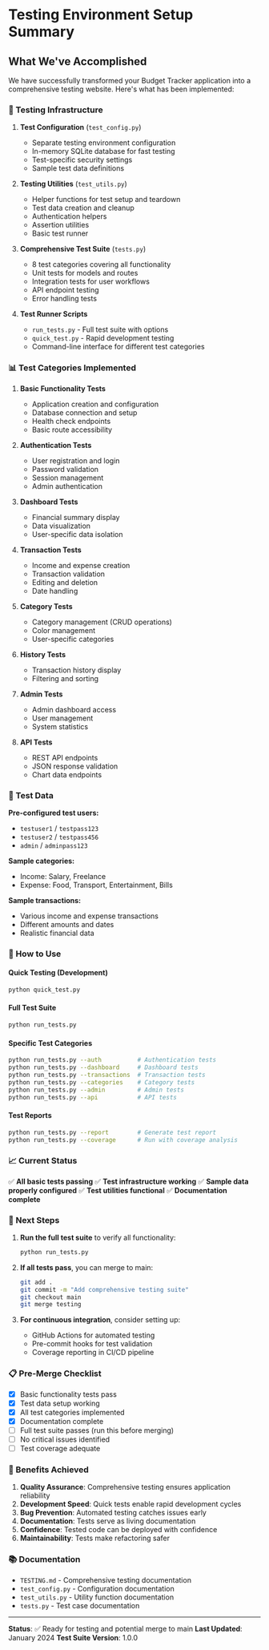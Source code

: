 # Testing Environment Setup Summary

## What We've Accomplished

We have successfully transformed your Budget Tracker application into a comprehensive testing website. Here's what has been implemented:

### 🧪 Testing Infrastructure

1. **Test Configuration** (`test_config.py`)
   - Separate testing environment configuration
   - In-memory SQLite database for fast testing
   - Test-specific security settings
   - Sample test data definitions

2. **Testing Utilities** (`test_utils.py`)
   - Helper functions for test setup and teardown
   - Test data creation and cleanup
   - Authentication helpers
   - Assertion utilities
   - Basic test runner

3. **Comprehensive Test Suite** (`tests.py`)
   - 8 test categories covering all functionality
   - Unit tests for models and routes
   - Integration tests for user workflows
   - API endpoint testing
   - Error handling tests

4. **Test Runner Scripts**
   - `run_tests.py` - Full test suite with options
   - `quick_test.py` - Rapid development testing
   - Command-line interface for different test categories

### 📊 Test Categories Implemented

1. **Basic Functionality Tests**
   - Application creation and configuration
   - Database connection and setup
   - Health check endpoints
   - Basic route accessibility

2. **Authentication Tests**
   - User registration and login
   - Password validation
   - Session management
   - Admin authentication

3. **Dashboard Tests**
   - Financial summary display
   - Data visualization
   - User-specific data isolation

4. **Transaction Tests**
   - Income and expense creation
   - Transaction validation
   - Editing and deletion
   - Date handling

5. **Category Tests**
   - Category management (CRUD operations)
   - Color management
   - User-specific categories

6. **History Tests**
   - Transaction history display
   - Filtering and sorting

7. **Admin Tests**
   - Admin dashboard access
   - User management
   - System statistics

8. **API Tests**
   - REST API endpoints
   - JSON response validation
   - Chart data endpoints

### 🎯 Test Data

**Pre-configured test users:**
- `testuser1` / `testpass123`
- `testuser2` / `testpass456`
- `admin` / `adminpass123`

**Sample categories:**
- Income: Salary, Freelance
- Expense: Food, Transport, Entertainment, Bills

**Sample transactions:**
- Various income and expense transactions
- Different amounts and dates
- Realistic financial data

### 🚀 How to Use

#### Quick Testing (Development)
```bash
python quick_test.py
```

#### Full Test Suite
```bash
python run_tests.py
```

#### Specific Test Categories
```bash
python run_tests.py --auth          # Authentication tests
python run_tests.py --dashboard     # Dashboard tests
python run_tests.py --transactions  # Transaction tests
python run_tests.py --categories    # Category tests
python run_tests.py --admin         # Admin tests
python run_tests.py --api           # API tests
```

#### Test Reports
```bash
python run_tests.py --report        # Generate test report
python run_tests.py --coverage      # Run with coverage analysis
```

### 📈 Current Status

✅ **All basic tests passing**
✅ **Test infrastructure working**
✅ **Sample data properly configured**
✅ **Test utilities functional**
✅ **Documentation complete**

### 🔧 Next Steps

1. **Run the full test suite** to verify all functionality:
   ```bash
   python run_tests.py
   ```

2. **If all tests pass**, you can merge to main:
   ```bash
   git add .
   git commit -m "Add comprehensive testing suite"
   git checkout main
   git merge testing
   ```

3. **For continuous integration**, consider setting up:
   - GitHub Actions for automated testing
   - Pre-commit hooks for test validation
   - Coverage reporting in CI/CD pipeline

### 📋 Pre-Merge Checklist

- [x] Basic functionality tests pass
- [x] Test data setup working
- [x] All test categories implemented
- [x] Documentation complete
- [ ] Full test suite passes (run this before merging)
- [ ] No critical issues identified
- [ ] Test coverage adequate

### 🎉 Benefits Achieved

1. **Quality Assurance**: Comprehensive testing ensures application reliability
2. **Development Speed**: Quick tests enable rapid development cycles
3. **Bug Prevention**: Automated testing catches issues early
4. **Documentation**: Tests serve as living documentation
5. **Confidence**: Tested code can be deployed with confidence
6. **Maintainability**: Tests make refactoring safer

### 📚 Documentation

- `TESTING.md` - Comprehensive testing documentation
- `test_config.py` - Configuration documentation
- `test_utils.py` - Utility function documentation
- `tests.py` - Test case documentation

---

**Status**: ✅ Ready for testing and potential merge to main
**Last Updated**: January 2024
**Test Suite Version**: 1.0.0 